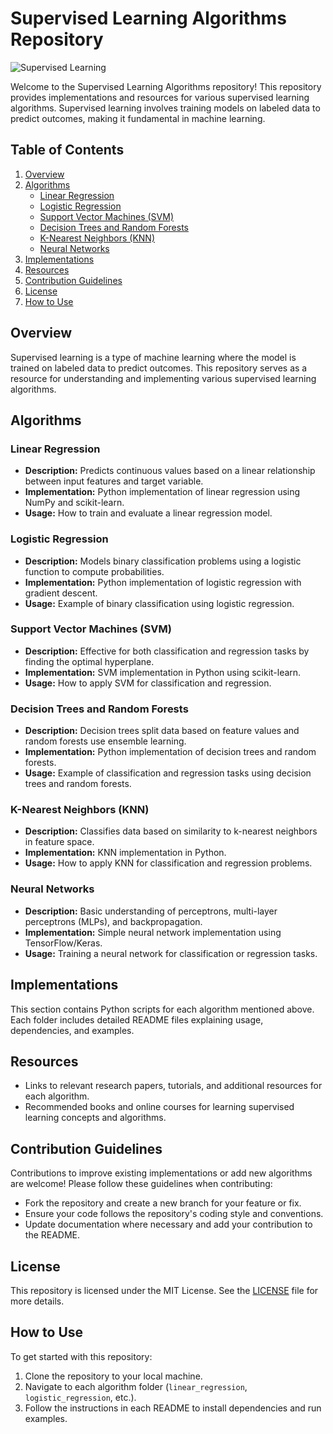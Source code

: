 # Supervised Learning Algorithms Repository

![Supervised Learning](https://img.shields.io/badge/Supervised-Learning-blue)

Welcome to the Supervised Learning Algorithms repository! This repository provides implementations and resources for various supervised learning algorithms. Supervised learning involves training models on labeled data to predict outcomes, making it fundamental in machine learning.

## Table of Contents

1. [Overview](#overview)
2. [Algorithms](#algorithms)
   - [Linear Regression](#linear-regression)
   - [Logistic Regression](#logistic-regression)
   - [Support Vector Machines (SVM)](#support-vector-machines-svm)
   - [Decision Trees and Random Forests](#decision-trees-and-random-forests)
   - [K-Nearest Neighbors (KNN)](#k-nearest-neighbors-knn)
   - [Neural Networks](#neural-networks)
3. [Implementations](#implementations)
4. [Resources](#resources)
5. [Contribution Guidelines](#contribution-guidelines)
6. [License](#license)
7. [How to Use](#how-to-use)

## Overview

Supervised learning is a type of machine learning where the model is trained on labeled data to predict outcomes. This repository serves as a resource for understanding and implementing various supervised learning algorithms.

## Algorithms

### Linear Regression

- **Description:** Predicts continuous values based on a linear relationship between input features and target variable.
- **Implementation:** Python implementation of linear regression using NumPy and scikit-learn.
- **Usage:** How to train and evaluate a linear regression model.

### Logistic Regression

- **Description:** Models binary classification problems using a logistic function to compute probabilities.
- **Implementation:** Python implementation of logistic regression with gradient descent.
- **Usage:** Example of binary classification using logistic regression.

### Support Vector Machines (SVM)

- **Description:** Effective for both classification and regression tasks by finding the optimal hyperplane.
- **Implementation:** SVM implementation in Python using scikit-learn.
- **Usage:** How to apply SVM for classification and regression.

### Decision Trees and Random Forests

- **Description:** Decision trees split data based on feature values and random forests use ensemble learning.
- **Implementation:** Python implementation of decision trees and random forests.
- **Usage:** Example of classification and regression tasks using decision trees and random forests.

### K-Nearest Neighbors (KNN)

- **Description:** Classifies data based on similarity to k-nearest neighbors in feature space.
- **Implementation:** KNN implementation in Python.
- **Usage:** How to apply KNN for classification and regression problems.

### Neural Networks

- **Description:** Basic understanding of perceptrons, multi-layer perceptrons (MLPs), and backpropagation.
- **Implementation:** Simple neural network implementation using TensorFlow/Keras.
- **Usage:** Training a neural network for classification or regression tasks.

## Implementations

This section contains Python scripts for each algorithm mentioned above. Each folder includes detailed README files explaining usage, dependencies, and examples.

## Resources

- Links to relevant research papers, tutorials, and additional resources for each algorithm.
- Recommended books and online courses for learning supervised learning concepts and algorithms.

## Contribution Guidelines

Contributions to improve existing implementations or add new algorithms are welcome! Please follow these guidelines when contributing:
- Fork the repository and create a new branch for your feature or fix.
- Ensure your code follows the repository's coding style and conventions.
- Update documentation where necessary and add your contribution to the README.

## License

This repository is licensed under the MIT License. See the [LICENSE](LICENSE) file for more details.

## How to Use

To get started with this repository:
1. Clone the repository to your local machine.
2. Navigate to each algorithm folder (`linear_regression`, `logistic_regression`, etc.).
3. Follow the instructions in each README to install dependencies and run examples.